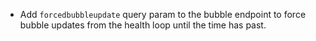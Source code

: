 - Add `forcedbubbleupdate` query param to the bubble endpoint to force bubble
updates from the health loop until the time has past.